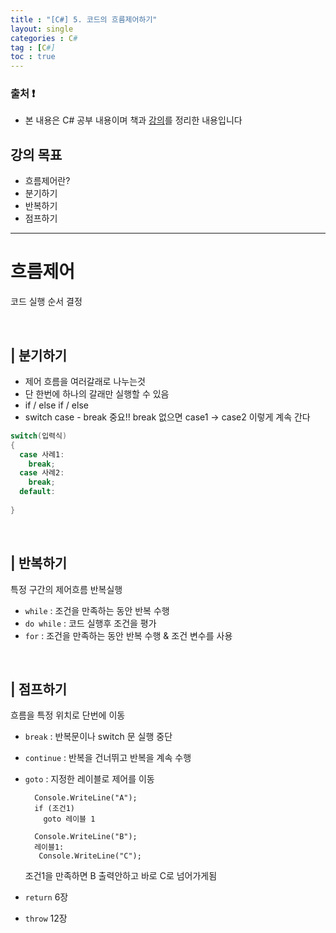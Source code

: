 ```yaml
---
title : "[C#] 5. 코드의 흐름제어하기"
layout: single
categories : C#
tag : [C#]
toc : true
---
```

### 출처 :exclamation:
- 본 내용은 C# 공부 내용이며 책과 [강의](https://www.youtube.com/playlist?list=PLVsNizTWUw7Eye-a7CY7f1zeLWJNWe163)를 정리한 내용입니다
## 강의 목표
- 흐름제어란?
- 분기하기
- 반복하기
- 점프하기

*************************

# 흐름제어
코드 실행 순서 결정

<br>

## | 분기하기
- 제어 흐름을 여러갈래로 나누는것 
- 단 한번에 하나의 갈래만 실행할 수 있음
- if  / else if / else
- switch case - break 중요!! break 없으면 case1 -> case2 이렇게 계속 간다

```c#
switch(입력식)
{
  case 사례1:
    break;
  case 사례2:
    break;
  default:
    
}
```

<br>

## | 반복하기
특정 구간의 제어흐름 반복실행
- ```while``` : 조건을 만족하는 동안 반복 수행
- ```do while``` : 코드 실행후 조건을 평가
- ```for``` : 조건을 만족하는 동안 반복 수행 & 조건 변수를 사용

<br>

## | 점프하기
흐름을 특정 위치로 단번에 이동
- ```break``` : 반복문이나 switch 문 실행 중단
- ```continue``` : 반복을 건너뛰고 반복을 계속 수행
- ```goto``` : 지정한 레이블로 제어를 이동
  
  ```
    Console.WriteLine("A");
    if (조건1)
      goto 레이블 1
    
    Console.WriteLine("B");
    레이블1:
     Console.WriteLine("C");
  ```
  
  조건1을 만족하면 B 출력안하고 바로 C로 넘어가게됨
    

- ```return``` 6장
- ```throw``` 12장

